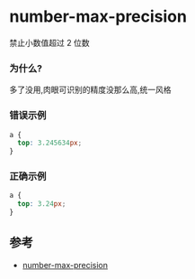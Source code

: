 # number-max-precision

禁止小数值超过 2 位数

### 为什么?

多了没用,肉眼可识别的精度没那么高,统一风格

### 错误示例

```scss
a {
  top: 3.245634px;
}
```

### 正确示例

```scss
a {
  top: 3.24px;
}
```

## 参考

- [number-max-precision](https://stylelint.io/user-guide/rules/list/number-max-precision)
